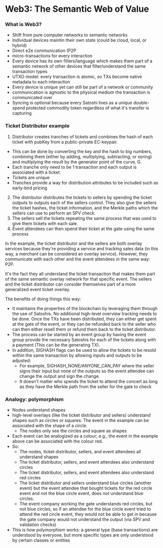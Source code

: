# Web3: The Semantic Web of Value

### What is Web3?

* Shift from pure computer networks to semantic networks
* Individual devices maintin their own state (could be cloud, local, or hybrid)
* Direct e2e communication (P2P
* micro-transactions for every interaction
* Every device has its own filters/language which makes them part of a semantic network of other devices that filter/understand the same transaction types
* UTXO model: every transaction is atomic, so TXs become native metadata to each interaction
* Every device is unique yet can still be part of a network or community
* communication is agnostic to the physical medium the transaction is communicated over
* Syncing is optional because every Satoshi lives as a unique double-spend protected commodity token regardless of what it's transfer is capturing

### Ticket Distributor example

1. Distributor creates tranches of tickets and combines the hash of each ticket with pubKey from a public-private EC-keypair.

* This can be done by converting the key and the hash to big numbers, combining them (either by adding, multiplying, subtracting, or xoring) and multiplying the result by the generator point of the curve, G.
* Each tranche only need to be 1 transaction and each output is associated with a ticket.
* Tickets are unique
* Tranches provide a way for distribution attributes to be included such as early-bird pricing

2. The distributor distributes the tickets to sellers by spending the ticket outputs to outputs each of the sellers control. They also give the sellers the ticket hashes, the ticket information, and the Merkle paths which the sellers can use to perform an SPV check.
3. The sellers sell the tickets repeating the same process that was used to give them tickets with each sale.
4. Event attendees can then spend their ticket at the gate using the same process

In the example, the ticket distributor and the sellers are both overlay services because they're providing a service and tracking sales data (in this way, a merchant can be considered an overlay service). However, they communicate with each other and the event attendees in the same way: P2P.

It's the fact they all understand the ticket transaction that makes them part of the same semantic overlay network for that specific event. The sellers and the ticket distributor can consider themselves part of a more generalized event ticket overlay.

The benefits of doing things this way:

* It maintains the properties of the blockchain by leveraging them through the use of Satoshis. No additional high-level overview tracking needs to be done. Once the TXs have been distributed, they can either get spent at the gate of the event, or they can be refunded back to the seller who can then either resell them or refund them back to the ticket distributor.
* The process can be started by an event group by having the event group provide the necessary Satoshis for each of the tickets along with a payment (This can be the generating TX).
* In addition, SIGHASH flags can be used to allow the tickets to be resold within the same transaction by allowing inputs and outputs to be adjusted:
  * For example, SIGHASH\_NONE/ANYONE\_CAN\_PAY where the seller signs their input but none of the outputs so the event attendee can change the output and sign the change.
  * It doesn't matter who spends the ticket to attend the concert as long as they have the Merkle path from the seller for the gate to check

### Analogy: polymorphism

* Nodes understand shapes
* high-level overlays (like the ticket distributor and sellers) understand shapes such as circles or squares: The event in the example can be associated with the shape of a circle.
  * The nodes only see the circles and square as shapes
* Each event can be analogized as a colour; e.g., the event in the example above can be associated with the colour red.
* So:
  * The nodes, ticket distributor, sellers, and event attendees all understand shapes
  * The ticket distributor, sellers, and event attendees also understand circles
  * The ticket distributor, sellers, and event attendees also understand red circles
  * The ticket distributor and sellers understand blue circles (another event) but the event attendee that bought tickets for the red circle event and not the blue circle event, does not understand blue circles.
  * The event company working the gate understands red circles, but not blue circles, so if an attendee for the blue circle event tried to attend the red circle event, they would not be able to get in because the gate company would not understand the output (via SPV and validation checks)
* This is how polymorphism works: a general type (base transactions)  are understood by everyone, but more specific types are only understood by certain classes or entities

